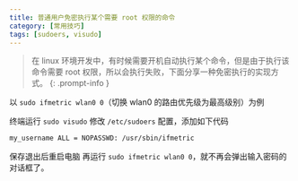```yaml
---
title: 普通用户免密执行某个需要 root 权限的命令
category: [常用技巧]
tags: [sudoers, visudo]
---
```


> 在 linux 环境开发中，有时候需要开机自动执行某个命令，但是由于执行该命令需要 root 权限，所以会执行失败，下面分享一种免密执行的实现方式。
{: .prompt-info }

以 `sudo ifmetric wlan0 0`（切换 wlan0 的路由优先级为最高级别）为例

终端运行 `sudo visudo` 修改 `/etc/sudoers` 配置，添加如下代码

```bash
my_username ALL = NOPASSWD: /usr/sbin/ifmetric
```
保存退出后重启电脑
再运行 `sudo ifmetric wlan0 0`，就不再会弹出输入密码的对话框了。

